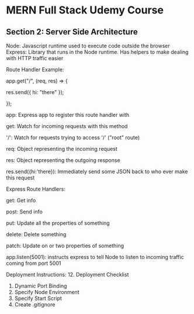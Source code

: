 # MERN Full Stack Udemy Course

## Section 2: Server Side Architecture

Node: Javascript runtime used to execute code outside the browser
Express: Library that runs in the Node runtime. Has helpers to make dealing with HTTP traffic easier

Route Handler Example:

app.get("/", (req, res) => {

res.send({ hi: "there" });

});

app: Express app to register this route handler with

get: Watch for incoming requests with this method

'/': Watch for requests trying to access '/' ("root" route)

req: Object representing the incoming request

res: Object representing the outgoing response

res.send({hi:'there}): Immediately send some JSON back to who ever make this request

Express Route Handlers:

get: Get info

post: Send info

put: Update all the properties of something

delete: Delete something

patch: Update on or two properties of something

app.listen(5001): instructs express to tell Node to listen to incoming traffic coming from port 5001

Deployment Instructions: 12. Deployment Checklist

1. Dynamic Port Binding
2. Specify Node Environment
3. Specify Start Script
4. Create .gitignore

